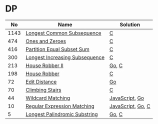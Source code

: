 # DP
| No | Name | Solution |
| -- | -- | -- |
1143 | [Longest Common Subsequence](https://leetcode.cn/problems/Longest-Common-Subsequence) | [C](../.././solutions/algrithoms/Longest%20Common%20Subsequence/dp.c)
474 | [Ones and Zeroes](https://leetcode.cn/problems/Ones-and-Zeroes) | [C](../.././solutions/algrithoms/Ones%20and%20Zeroes/dp.c)
416 | [Partition Equal Subset Sum](https://leetcode.cn/problems/Partition-Equal-Subset-Sum) | [C](../.././solutions/algrithoms/Partition%20Equal%20Subset%20Sum/dp.c)
300 | [Longest Increasing Subsequence](https://leetcode.cn/problems/Longest-Increasing-Subsequence) | [C](../.././solutions/algrithoms/Longest%20Increasing%20Subsequence/dp.c)
213 | [House Robber II](https://leetcode.cn/problems/House-Robber-II) | [Go](../.././solutions/algrithoms/House%20Robber%20II/dp.go), [C](../.././solutions/algrithoms/House%20Robber%20II/dp.c)
198 | [House Robber](https://leetcode.cn/problems/House-Robber) | [C](../.././solutions/algrithoms/House%20Robber/dp.c)
72 | [Edit Distance](https://leetcode.cn/problems/Edit-Distance) | [Go](../.././solutions/algrithoms/Edit%20Distance/dp.go)
70 | [Climbing Stairs](https://leetcode.cn/problems/Climbing-Stairs) | [C](../.././solutions/algrithoms/Climbing%20Stairs/dp.c)
44 | [Wildcard Matching](https://leetcode.cn/problems/Wildcard-Matching) | [JavaScript](../.././solutions/algrithoms/Wildcard%20Matching/dp.js), [Go](../.././solutions/algrithoms/Wildcard%20Matching/dp.go)
10 | [Regular Expression Matching](https://leetcode.cn/problems/Regular-Expression-Matching) | [JavaScript](../.././solutions/algrithoms/Regular%20Expression%20Matching/dp.js), [Go](../.././solutions/algrithoms/Regular%20Expression%20Matching/dp.go), [C](../.././solutions/algrithoms/Regular%20Expression%20Matching/dp.c)
5 | [Longest Palindromic Substring](https://leetcode.cn/problems/Longest-Palindromic-Substring) | [Go](../.././solutions/algrithoms/Longest%20Palindromic%20Substring/dp.go), [C](../.././solutions/algrithoms/Longest%20Palindromic%20Substring/dp.c)

